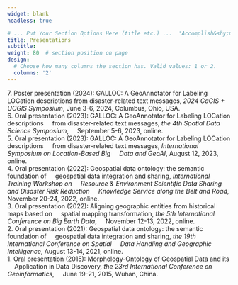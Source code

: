 ```yaml
---
widget: blank
headless: true

# ... Put Your Section Options Here (title etc.) ...  'Accomplish&shy;ments'
title: Presentations
subtitle:
weight: 80  # section position on page
design:
  # Choose how many columns the section has. Valid values: 1 or 2.
  columns: '2'
---
```

7\. Poster presentation (2024): GALLOC: A GeoAnnotator for Labeling LOCation descriptions from disaster-related text messages, *2024 CaGIS + UCGIS Symposium*, June 3-6, 2024, Columbus, Ohio, USA.  
6\. Oral presentation (2023): GALLOC: A GeoAnnotator for Labeling LOCation descriptions &nbsp;&nbsp;&nbsp;&nbsp;from disaster-related text messages, *the 4th Spatial Data Science Symposium*, &nbsp;&nbsp;&nbsp;&nbsp;September 5-6, 2023, online.  
5\. Oral presentation (2023): GALLOC: A GeoAnnotator for Labeling LOCation descriptions &nbsp;&nbsp;&nbsp;&nbsp;from disaster-related text messages, *International Symposium on Location-Based Big &nbsp;&nbsp;&nbsp;&nbsp;Data and GeoAI*, August 12, 2023, online.  
4\. Oral presentation (2022): Geospatial data ontology: the semantic foundation of &nbsp;&nbsp;&nbsp;&nbsp;geospatial data integration and sharing, *International Training Workshop on &nbsp;&nbsp;&nbsp;&nbsp;Resource & Environment Scientific Data Sharing and Disaster Risk Reduction &nbsp;&nbsp;&nbsp;&nbsp;Knowledge Service along the Belt and Road*, November 20-24, 2022, online.  
3\. Oral presentation (2022): Aligning geographic entities from historical maps based on &nbsp;&nbsp;&nbsp;&nbsp;spatial mapping transformation, *the 5th International Conference on Big Earth Data*, &nbsp;&nbsp;&nbsp;&nbsp;November 12-13, 2022, online.  
2\. Oral presentation (2021): Geospatial data ontology: the semantic foundation of &nbsp;&nbsp;&nbsp;&nbsp;geospatial data integration and sharing, *the 19th International Conference on Spatial &nbsp;&nbsp;&nbsp;&nbsp;Data Handling and Geographic Intelligence*, August 13-14, 2021, online.  
1\. Oral presentation (2015): Morphology-Ontology of Geospatial Data and its &nbsp;&nbsp;&nbsp;&nbsp;Application in Data Discovery, *the 23rd International Conference on Geoinformatics*, &nbsp;&nbsp;&nbsp;&nbsp;June 19-21, 2015, Wuhan, China.
